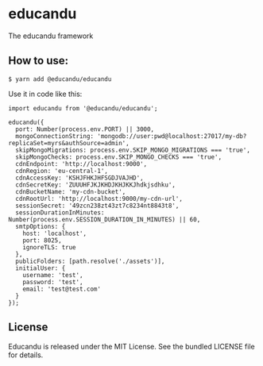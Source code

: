 # educandu

The educandu framework

## How to use:

~~~
$ yarn add @educandu/educandu
~~~

Use it in code like this:

~~~
import educandu from '@educandu/educandu';

educandu({
  port: Number(process.env.PORT) || 3000,
  mongoConnectionString: 'mongodb://user:pwd@localhost:27017/my-db?replicaSet=myrs&authSource=admin',
  skipMongoMigrations: process.env.SKIP_MONGO_MIGRATIONS === 'true',
  skipMongoChecks: process.env.SKIP_MONGO_CHECKS === 'true',
  cdnEndpoint: 'http://localhost:9000',
  cdnRegion: 'eu-central-1',
  cdnAccessKey: 'KSHJFHKJHFSGDJVAJHD',
  cdnSecretKey: 'ZUUUHFJKJKHDJKHJKKJhdkjsdhku',
  cdnBucketName: 'my-cdn-bucket',
  cdnRootUrl: 'http://localhost:9000/my-cdn-url',
  sessionSecret: '49zcn238zt43zt7c8234nt8843t8',
  sessionDurationInMinutes: Number(process.env.SESSION_DURATION_IN_MINUTES) || 60,
  smtpOptions: {
    host: 'localhost',
    port: 8025,
    ignoreTLS: true
  },
  publicFolders: [path.resolve('./assets')],
  initialUser: {
    username: 'test',
    password: 'test',
    email: 'test@test.com'
  }
});
~~~

## License

Educandu is released under the MIT License. See the bundled LICENSE file for details.
